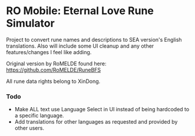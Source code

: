 # RO Mobile: Eternal Love Rune Simulator
Project to convert rune names and descriptions to SEA version's English translations.
Also will include some UI cleanup and any other features/changes I feel like adding.


Original version by RoMELDE found here: https://github.com/RoMELDE/RuneBFS

All rune data rights belong to XinDong.
 
### Todo 

- Make ALL text use Language Select in UI instead of being hardcoded to a specific language.
- Add translations for other languages as requested and provided by other users.
